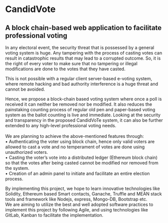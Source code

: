 # CandidVote
## A block chain-based web application to facilitate professional voting


In any electoral event, the security threat that is possessed by a general voting system is huge. Any tampering with the process of casting votes can result in catastrophic results that may lead to a corrupted outcome. So, it is the right of every voter to make sure that no tampering or illegal modifications are done to the votes that they have casted. 
 
This is not possible with a regular client server-based e-voting system, where remote hacking and bad authority interference is a huge threat and cannot be avoided.  
 
Hence, we propose a block-chain based voting system where once a poll is received it can neither be removed nor be modified. It also reduces the painstaking counting process of regular old pen and paper-based voting system as the ballot counting is live and immediate. Looking at the security and transparency in the proposed CandidVoTe system, it can also be further extended to any high-level professional voting needs.  <br>
<br> We are planning to achieve the above-mentioned features through: <br>
•	Authenticating the voter using block chain, hence only valid voters are allowed to cast a vote and no temperament of votes are done using unauthorized voters. <br>
•	Casting the voter’s vote into a distributed ledger (Ethereum block chain) so that the votes after being casted cannot be modified nor removed from the system. <br>
•	Creation of an admin panel to initiate and facilitate an entire election process. <br>
 
By implementing this project, we hope to learn innovative technologies like Solidity, Ethereum based Smart contacts, Ganache, Truffle and MEAN stack tools and framework like Nodejs, express, Mongo-DB, Bootstrap etc.  
We are aiming to utilize the best and well adopted software practices to implement this project by following Agile, and using technologies like GitLab, Kanban to facilitate the implementation. 
